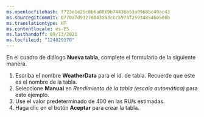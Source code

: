 ```yaml
---
ms.openlocfilehash: f723e1e25c8b6a08f9b74436b53a8968bc49ac43
ms.sourcegitcommit: 0770a7d91278043a83ccc597af25934854605e8b
ms.translationtype: HT
ms.contentlocale: es-ES
ms.lasthandoff: 09/13/2021
ms.locfileid: "124829370"
---
```

En el cuadro de diálogo **Nueva tabla**, complete el formulario de la siguiente manera.

1. Escriba el nombre **WeatherData** para el id. de tabla.  Recuerde que este es el nombre de la tabla.
1. Seleccione **Manual** en *Rendimiento de la tabla (escala automática)* para este ejemplo.
1. Use el valor predeterminado de 400 en las RU/s estimadas.
1. Haga clic en el botón **Aceptar** para crear la tabla.
